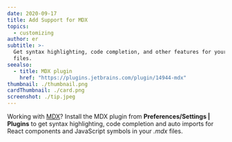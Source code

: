 ```yaml
---
date: 2020-09-17
title: Add Support for MDX
topics:
  - customizing
author: er
subtitle: >-
  Get syntax highlighting, code completion, and other features for your .mdx
  files.
seealso:
  - title: MDX plugin
    href: "https://plugins.jetbrains.com/plugin/14944-mdx"
thumbnail: ./thumbnail.png
cardThumbnail: ./card.png
screenshot: ./tip.jpeg
---
```


Working with [MDX](https://mdxjs.com/)? Install the MDX plugin from **Preferences/Settings | Plugins** to get syntax highlighting, code completion and auto imports for React components and JavaScript symbols in your _.mdx_ files.
